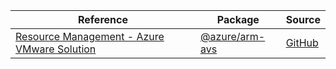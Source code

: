 | Reference | Package | Source |
|---|---|---|
|[Resource Management - Azure VMware Solution](arm-avs-readme.md)|[@azure/arm-avs](https://www.npmjs.com/package/@azure/arm-avs)|[GitHub](https://github.com/Azure/azure-sdk-for-js/blob/main/sdk/avs/arm-avs)|
